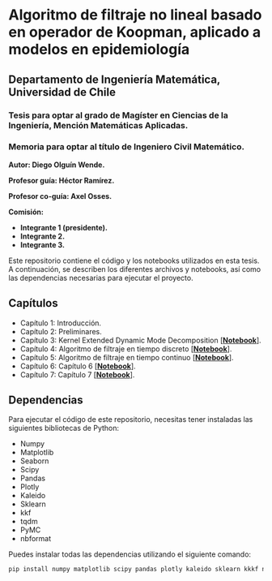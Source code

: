 # Algoritmo de filtraje no lineal basado en operador de Koopman, aplicado a modelos en epidemiología

## Departamento de Ingeniería Matemática, Universidad de Chile

### Tesis para optar al grado de Magíster en Ciencias de la Ingeniería, Mención Matemáticas Aplicadas.
### Memoria para optar al título de Ingeniero Civil Matemático.

**Autor: Diego Olguín Wende.**

**Profesor guía: Héctor Ramírez.**

**Profesor co-guía: Axel Osses.**

**Comisión:**

* **Integrante 1 (presidente).**
* **Integrante 2.**
* **Integrante 3.**

Este repositorio contiene el código y los notebooks utilizados en esta tesis. A continuación, se describen los diferentes archivos y notebooks, así como las dependencias necesarias para ejecutar el proyecto.

## Capítulos

* Capítulo 1: Introducción.
* Capítulo 2: Preliminares.
* Capítulo 3: Kernel Extended Dynamic Mode Decomposition [[**Notebook**](notebooks/chapter3.ipynb)].
* Capítulo 4: Algoritmo de filtraje en tiempo discreto [[**Notebook**](a)].
* Capítulo 5: Algoritmo de filtraje en tiempo continuo [[**Notebook**](a)].
* Capítulo 6: Capítulo 6 [[**Notebook**](a)].
* Capítulo 7: Capítulo 7 [[**Notebook**](a)].

## Dependencias

Para ejecutar el código de este repositorio, necesitas tener instaladas las siguientes bibliotecas de Python:

- Numpy
- Matplotlib
- Seaborn
- Scipy
- Pandas
- Plotly
- Kaleido
- Sklearn
- kkf
- tqdm
- PyMC
- nbformat

Puedes instalar todas las dependencias utilizando el siguiente comando:

```sh
pip install numpy matplotlib scipy pandas plotly kaleido sklearn kkkf nbformat
